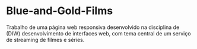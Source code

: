 # Blue-and-Gold-Films
Trabalho de uma página web responsiva desenvolvido na disciplina de (DIW) desenvolvimento de interfaces web, com tema central de um serviço de streaming de filmes e séries.
